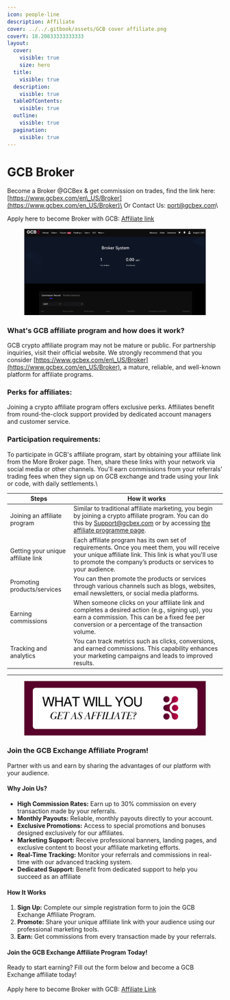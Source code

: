 ```yaml
---
icon: people-line
description: Affiliate
cover: ../../.gitbook/assets/GCB cover affiliate.png
coverY: 18.20833333333333
layout:
  cover:
    visible: true
    size: hero
  title:
    visible: true
  description:
    visible: true
  tableOfContents:
    visible: true
  outline:
    visible: true
  pagination:
    visible: true
---
```


# GCB Broker

Become a Broker @GCBex & get commission on trades, find the link here:\
[https://www.gcbex.com/en\_US/Broker](https://www.gcbex.com/en_US/Broker)\
Or Contact Us: [port@gcbex.com](mailto:support@gcbex.com)\


Apply here to become Broker with GCB: [Affiliate link](https://docs.google.com/forms/d/e/1FAIpQLSfryqcSnYPaV4br2Tu9odRDKF8XyaleHtxtN5A7NvTMfaFgyA/viewform?usp=dialog)&#x20;

<figure><img src="../../.gitbook/assets/Screenshot 2024-10-11 at 16.56.51.png" alt=""><figcaption></figcaption></figure>

### What's GCB affiliate program and how does it work?

GCB crypto affiliate program may not be mature or public. For partnership inquiries, visit their official website. We strongly recommend that you consider [https://www.gcbex.com/en\_US/Broker](https://www.gcbex.com/en_US/Broker), a mature, reliable, and well-known platform for affiliate programs.

### Perks for affiliates:

Joining a crypto affiliate program offers exclusive perks. Affiliates benefit from round-the-clock support provided by dedicated account managers and customer service.

### Participation requirements:

To participate in GCB's affiliate program, start by obtaining your affiliate link from the More Broker page. Then, share these links with your network via social media or other channels. You'll earn commissions from your referrals' trading fees when they sign up on GCB exchange and trade using your link or code, with daily settlements.\


| Steps                              | How it works                                                                                                                                                                                                          |
| ---------------------------------- | --------------------------------------------------------------------------------------------------------------------------------------------------------------------------------------------------------------------- |
| Joining an affiliate program       | Similar to traditional affiliate marketing, you begin by joining a crypto affiliate program. You can do this by Support@gcbex.com or by accessing [the affiliate programme page](https://www.gcbex.com/en_US/Broker). |
| Getting your unique affiliate link | Each affiliate program has its own set of requirements. Once you meet them, you will receive your unique affiliate link. This link is what you'll use to promote the company’s products or services to your audience. |
| Promoting products/services        | You can then promote the products or services through various channels such as blogs, websites, email newsletters, or social media platforms.                                                                         |
| Earning commissions                | When someone clicks on your affiliate link and completes a desired action (e.g., signing up), you earn a commission. This can be a fixed fee per conversion or a percentage of the transaction volume.                |
| Tracking and analytics             | You can track metrics such as clicks, conversions, and earned commissions. This capability enhances your marketing campaigns and leads to improved results.                                                           |

***

<figure><img src="../../.gitbook/assets/affiliate gcb.png" alt=""><figcaption></figcaption></figure>

### Join the GCB Exchange Affiliate Program!

Partner with us and earn by sharing the advantages of our platform with your audience.

#### Why Join Us?

* **High Commission Rates:** Earn up to 30% commission on every transaction made by your referrals.
* **Monthly Payouts:** Reliable, monthly payouts directly to your account.
* **Exclusive Promotions:** Access to special promotions and bonuses designed exclusively for our affiliates.
* **Marketing Support:** Receive professional banners, landing pages, and exclusive content to boost your affiliate marketing efforts.
* **Real-Time Tracking:** Monitor your referrals and commissions in real-time with our advanced tracking system.
* **Dedicated Support:** Benefit from dedicated support to help you succeed as an affiliate

#### How It Works

1. **Sign Up:** Complete our simple registration form to join the GCB Exchange Affiliate Program.
2. **Promote:** Share your unique affiliate link with your audience using our professional marketing tools.
3. **Earn:** Get commissions from every transaction made by your referrals.

#### Join the GCB Exchange Affiliate Program Today!

Ready to start earning? Fill out the form below and become a GCB Exchange affiliate today!\
\
Apply here to become Broker with GCB: [Affiliate Link](https://docs.google.com/forms/d/e/1FAIpQLSfryqcSnYPaV4br2Tu9odRDKF8XyaleHtxtN5A7NvTMfaFgyA/viewform)
